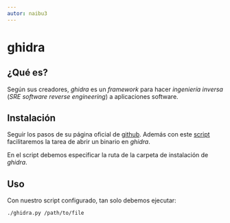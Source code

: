 ```yaml
---
autor: naibu3
---
```


# ghidra

## ¿Qué es?

Según sus creadores, *ghidra* es un *framework* para hacer *ingeniería inversa* (*SRE software reverse engineering*) a aplicaciones software. 

## Instalación

Seguir los pasos de su página oficial de [github](https://github.com/NationalSecurityAgency/ghidra). Además con este [script](https://gist.github.com/liba2k/d522b4f20632c4581af728b286028f8f) facilitaremos la tarea de abrir un binario en *ghidra*.

En el script debemos especificar la ruta de la carpeta de instalación de *ghidra*.

## Uso

Con nuestro script configurado, tan solo debemos ejecutar:

```bash
./ghidra.py /path/to/file
```